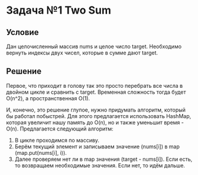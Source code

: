 # Задача №1 Two Sum

## Условие

Дан целочисленный массив nums и целое число target. Необходимо вернуть индексы двух чисел, которые в сумме дают
target.

## Решение

Первое, что приходит в голову так это просто перебрать все числа в двойном цикле и сравнить с target. Временная сложность
тогда будет O(n^2), а пространственная O(1). 

И, конечно, это решение глупое, нужно придумать алгоритм, который бы работал побыстрей. Для этого предлагается использовать
HashMap, которая увеличит нашу память до O(n), но и также уменьшит время - O(n). Предлагается следующий алгоритм:

1) В цикле проходимся по массиву.
2) Берём текущий элемент и записываем значение (nums\[i\]) в map (map.put(nums\[i\], i)). 
3) Далее проверяем нет ли в map значения (target - nums\[i\]). Если есть, то возвращаем необходимые значения. Если нет, то идём дальше.